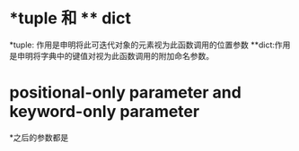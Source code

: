 # *tuple 和 ** dict
 *tuple: 作用是申明将此可迭代对象的元素视为此函数调用的位置参数
 **dict:作用是申明将字典中的键值对视为此函数调用的附加命名参数。
# positional-only parameter and keyword-only parameter
\*之后的参数都是
